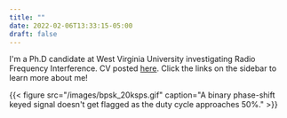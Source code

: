 ```yaml
---
title: ""
date: 2022-02-06T13:33:15-05:00
draft: false
---
```


I'm a Ph.D candidate at West Virginia University investigating Radio Frequency Interference. CV posted [here](https://drive.google.com/file/d/1oUIE_Ra7DeWHtHqE4AQrjrA2ied4YHSW/view?usp=sharing). Click the links on the sidebar to learn more about me!

{{< figure src="/images/bpsk_20ksps.gif"
caption="A binary phase-shift keyed signal doesn't get flagged as the duty cycle approaches 50%." >}}
